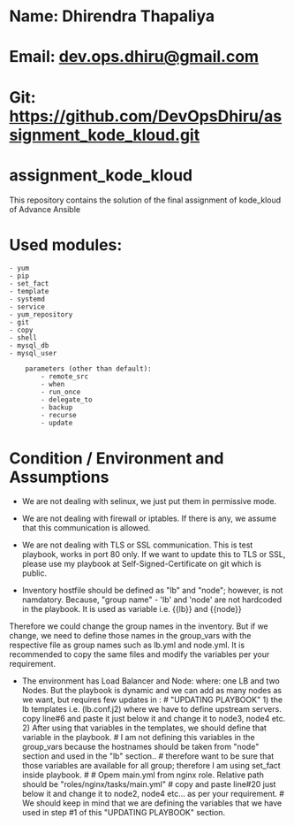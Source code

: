 # Name: Dhirendra Thapaliya
# Email: dev.ops.dhiru@gmail.com
# Git: https://github.com/DevOpsDhiru/assignment_kode_kloud.git


# assignment_kode_kloud
This repository contains the solution of the final assignment of kode_kloud of Advance Ansible   

# Used modules:
    - yum
    - pip
    - set_fact
    - template
    - systemd
    - service
    - yum_repository
    - git
    - copy
    - shell
    - mysql_db
    - mysql_user

        parameters (other than default):
            - remote_src
            - when
            - run_once
            - delegate_to
            - backup
            - recurse
            - update

# Condition / Environment and Assumptions
*   We are not dealing with selinux, we just put them in permissive mode.
*   We are not dealing with firewall or iptables. If there is any, we assume that this communication is allowed.
*   We are not dealing with TLS or SSL communication. This is test playbook, works in port 80 only.
    If we want to update this to TLS or SSL, please use my playbook at Self-Signed-Certificate on git which is public. 
    
*   Inventory hostfile should be defined as "lb" and "node"; however, is not namdatory. Because, "group name" - 'lb' and 'node' are not hardcoded in the playbook. 
    It is used as   variable i.e. {{lb}} and {{node}}

Therefore we could change the group names in the inventory. But if we change, we need to define those names in the group_vars with the respective file as group names such as lb.yml and node.yml. It is recommended to copy the same files and modify the variables per your requirement.


* The environment has Load Balancer and Node: 
    where: one LB and two Nodes.
           But the playbook is dynamic and we can add as many nodes as we want, but requires few updates in :
           # "UPDATING PLAYBOOK"
                1) the lb templates i.e. (lb.conf.j2) where we have to define upstream servers. copy line#6 and paste it just below it and change it to node3, node4 etc.
                2) After using that variables in the templates, we should define that variable in the playbook.
                #           I am not defining this variables in the group_vars because the hostnames should be taken from "node" section and used in the "lb" section..
                #           therefore want to be sure that those variables are available for all group; therefore I am using set_fact inside playbook.
                #
                #           Opem main.yml from nginx role. Relative path should be "roles/nginx/tasks/main.yml"
                #               copy and paste line#20 just below it and change it to node2, node4 etc... as per your requirement. 
                #               We should keep in mind that we are defining the variables that we have used in step #1 of this "UPDATING PLAYBOOK" section.

